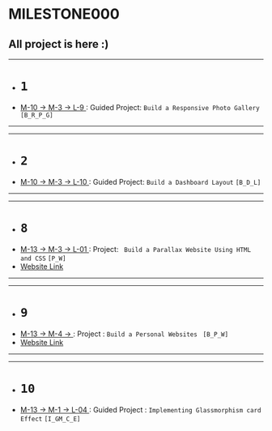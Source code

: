 # MILESTONE000

## All project is here :)

<!-- ### Drive page link -  -->
<hr>

- # `1`

- <ins> M-10 -> M-3 -> L-9 </ins> : Guided Project: `Build a Responsive Photo Gallery` `[B_R_P_G]`

<hr>
<hr>

- # `2`
- <ins> M-10 -> M-3 -> L-10 </ins> : Guided Project: `Build a Dashboard Layout` `[B_D_L]`
<hr>
<hr>

- # `8`
- <ins> M-13 -> M-3 -> L-01 </ins> : Project: ` Build a Parallax Website Using HTML and CSS` `[P_W]`
- <a href="https://enchanting-lebkuchen-edba9f.netlify.app/">Website Link</a>

<hr>
<hr>

- # `9`
- <ins> M-13 -> M-4 -> </ins> :  Project : `Build a Personal Websites ` `[B_P_W]`
- <a href="https://ornate-concha-1ccf63.netlify.app/">Website Link</a>

<hr>
<hr>

- # `10`
- <ins> M-13 -> M-1 -> L-04 </ins> : Guided Project : `Implementing Glassmorphism card Effect` `[I_GM_C_E]`
